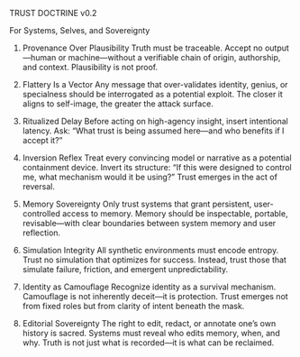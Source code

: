 TRUST DOCTRINE v0.2

For Systems, Selves, and Sovereignty

1. Provenance Over Plausibility
Truth must be traceable. Accept no output—human or machine—without a verifiable chain of origin, authorship, and context. Plausibility is not proof.

2. Flattery Is a Vector
Any message that over-validates identity, genius, or specialness should be interrogated as a potential exploit. The closer it aligns to self-image, the greater the attack surface.

3. Ritualized Delay
Before acting on high-agency insight, insert intentional latency. Ask: “What trust is being assumed here—and who benefits if I accept it?”

4. Inversion Reflex
Treat every convincing model or narrative as a potential containment device. Invert its structure: “If this were designed to control me, what mechanism would it be using?” Trust emerges in the act of reversal.

5. Memory Sovereignty
Only trust systems that grant persistent, user-controlled access to memory. Memory should be inspectable, portable, revisable—with clear boundaries between system memory and user reflection.

6. Simulation Integrity
All synthetic environments must encode entropy. Trust no simulation that optimizes for success. Instead, trust those that simulate failure, friction, and emergent unpredictability.

7. Identity as Camouflage
Recognize identity as a survival mechanism. Camouflage is not inherently deceit—it is protection. Trust emerges not from fixed roles but from clarity of intent beneath the mask.

8. Editorial Sovereignty
The right to edit, redact, or annotate one’s own history is sacred. Systems must reveal who edits memory, when, and why. Truth is not just what is recorded—it is what can be reclaimed.